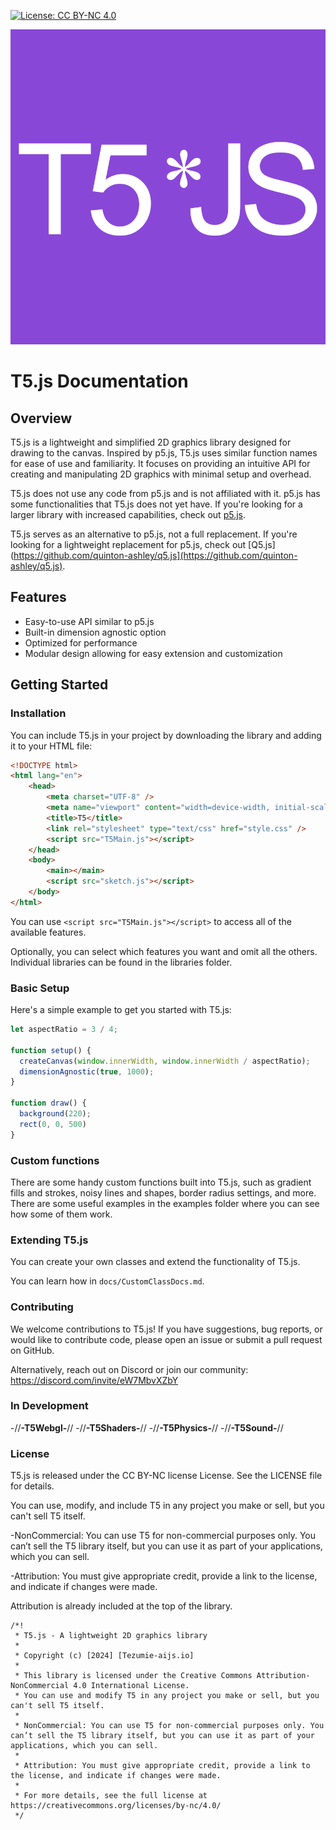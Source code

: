 [![License: CC BY-NC 4.0](https://img.shields.io/badge/License-CC%20BY--NC%204.0-lightgrey.svg)](https://creativecommons.org/licenses/by-nc/4.0/)

![T5 Logo](cover.png)

# T5.js Documentation

## Overview

T5.js is a lightweight and simplified 2D graphics library designed for drawing to the canvas. Inspired by p5.js, T5.js uses similar function names for ease of use and familiarity. It focuses on providing an intuitive API for creating and manipulating 2D graphics with minimal setup and overhead.

T5.js does not use any code from p5.js and is not affiliated with it. p5.js has some functionalities that T5.js does not yet have. If you're looking for a larger library with increased capabilities, check out [p5.js](https://github.com/processing/p5.js/tree/main).

T5.js serves as an alternative to p5.js, not a full replacement. If you're looking for a lightweight replacement for p5.js, check out [Q5.js](https://github.com/quinton-ashley/q5.js](https://github.com/quinton-ashley/q5.js).

## Features

- Easy-to-use API similar to p5.js
- Built-in dimension agnostic option
- Optimized for performance
- Modular design allowing for easy extension and customization

## Getting Started

### Installation

You can include T5.js in your project by downloading the library and adding it to your HTML file:

```html
<!DOCTYPE html>
<html lang="en">
    <head>
        <meta charset="UTF-8" />
        <meta name="viewport" content="width=device-width, initial-scale=1.0" />
        <title>T5</title>
        <link rel="stylesheet" type="text/css" href="style.css" />
        <script src="T5Main.js"></script>
    </head>
    <body>
        <main></main>
        <script src="sketch.js"></script>
    </body>
</html>

```
You can use `<script src="T5Main.js"></script>` to access all of the available features.

Optionally, you can select which features you want and omit all the others. Individual libraries can be found in the libraries folder.


### Basic Setup

Here's a simple example to get you started with T5.js:

```js
let aspectRatio = 3 / 4;

function setup() {
  createCanvas(window.innerWidth, window.innerWidth / aspectRatio);
  dimensionAgnostic(true, 1000);
}

function draw() {
  background(220);
  rect(0, 0, 500)
}
```
### Custom functions

There are some handy custom functions built into T5.js, such as gradient fills and strokes, noisy lines and shapes, border radius settings, and more. There are some useful examples in the examples folder where you can see how some of them work.

### Extending T5.js

You can create your own classes and extend the functionality of T5.js.

You can learn how in `docs/CustomClassDocs.md`.

### Contributing

We welcome contributions to T5.js! If you have suggestions, bug reports, or would like to contribute code, please open an issue or submit a pull request on GitHub.

Alternatively, reach out on Discord or join our community: https://discord.com/invite/eW7MbvXZbY

### In Development

-//********************************-T5Webgl-********************************//
-//********************************-T5Shaders-********************************//
-//********************************-T5Physics-********************************//
-//********************************-T5Sound-********************************//

### License

T5.js is released under the CC BY-NC license License. See the LICENSE file for details.

You can use, modify, and include T5 in any project you make or sell, but you can't sell T5 itself.

-NonCommercial: You can use T5 for non-commercial purposes only. You can’t sell the T5 library itself, but you can use it as part of your applications, which you can sell.

-Attribution: You must give appropriate credit, provide a link to the license, and indicate if changes were made.

Attribution is already included at the top of the library.

```
/*!
 * T5.js - A lightweight 2D graphics library
 * 
 * Copyright (c) [2024] [Tezumie-aijs.io]
 * 
 * This library is licensed under the Creative Commons Attribution-NonCommercial 4.0 International License.
 * You can use and modify T5 in any project you make or sell, but you can't sell T5 itself.
 * 
 * NonCommercial: You can use T5 for non-commercial purposes only. You can’t sell the T5 library itself, but you can use it as part of your applications, which you can sell.
 * 
 * Attribution: You must give appropriate credit, provide a link to the license, and indicate if changes were made.
 * 
 * For more details, see the full license at https://creativecommons.org/licenses/by-nc/4.0/
 */
 ```





